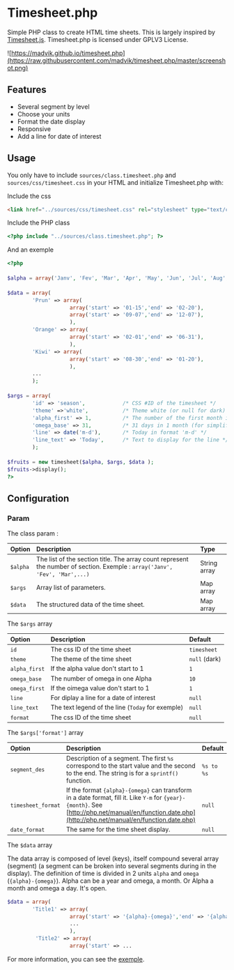 # Timesheet.php

Simple PHP class to create HTML time sheets. This is largely inspired by [Timesheet.js](https://sbstjn.github.io/timesheet.js).
Timesheet.php is licensed under GPLV3 License.

![https://madvik.github.io/timesheet.php](https://raw.githubusercontent.com/madvik/timesheet.php/master/screenshot.png)

## Features

* Several segment by level
* Choose your units
* Format the date display
* Responsive
* Add a line for date of interest
    
## Usage 

You only have to include `sources/class.timesheet.php` and `sources/css/timesheet.css` in your HTML and initialize Timesheet.php with:

Include the css
```HTML
<link href="../sources/css/timesheet.css" rel="stylesheet" type="text/css">
```

Include the PHP class
```PHP
<?php include "../sources/class.timesheet.php"; ?>
```

And an exemple 
```PHP
<?php

$alpha = array('Janv', 'Fev', 'Mar', 'Apr', 'May', 'Jun', 'Jul', 'Aug', 'Sep', 'Oct', 'Nov', 'Dec');

$data = array(
		'Prun' => array(
					array('start' => '01-15','end' => '02-20'),
					array('start' => '09-07','end' => '12-07'),
					),
		'Orange' => array(
					array('start' => '02-01','end' => '06-31'),
					),
		'Kiwi' => array(
					array('start' => '08-30','end' => '01-20'),
					),
        ...
		);

$args = array(
		'id' => 'season',            /* CSS #ID of the timesheet */
		'theme' =>'white',           /* Theme white (or null for dark) */
		'alpha_first' => 1,          /* The number of the first month is one (Janv) */
		'omega_base' => 31,          /* 31 days in 1 month (for simplify) */
		'line' => date('m-d'),       /* Today in format 'm-d' */
		'line_text' => 'Today',      /* Text to display for the line */
		);

$fruits = new timesheet($alpha, $args, $data );
$fruits->display();
?>
```

## Configuration

### Param

The class param :

| Option | Description | Type |
| :----- | :---------- | :------ |
| `$alpha` | The list of the section title. The array count represent the number of section. Exemple : `array('Janv', 'Fev', 'Mar',...)` | String array |
| `$args` | Array list of parameters. | Map array |
| `$data` | The structured data of the time sheet. | Map array |

The `$args` array

| Option | Description | Default |
| :----- | :---------- | :------ |
| `id` | The css ID of the time sheet | `timesheet` |
| `theme` | The theme of the time sheet | `null` (dark) |
| `alpha_first` | If the alpha value don't start to 1 | `1` |
| `omega_base` | The number of omega in one Alpha | `10` |
| `omega_first` | If the oimega value don't start to 1 | `1` |
| `line` | For diplay a line for a date of interest | `null` |
| `line_text` | The text legend of the line (`Today` for exemple) | `null` |
| `format` | The css ID of the time sheet | `null` |

The `$args['format']` array

| Option | Description | Default |
| :----- | :---------- | :------ |
| `segment_des` | Description of a segment. The first `%s` correspond to the start value and the second to the end. The string is for a `sprintf()` function. | `%s to %s` |
| `timesheet_format` | If the format `{alpha}-{omega}` can transform in a date format, fill it. Like `Y-m` for `{year}-{month}`. See [http://php.net/manual/en/function.date.php](http://php.net/manual/en/function.date.php) | `null` |
| `date_format` | The same for the time sheet display. | `null` |

The `$data` array

The data array is composed of level (keys), itself compound several array (segment) (a segment can be broken into several segments during in the display).
The definition of time is divided in 2 units `alpha` and `omega` (`{alpha}-{omega}`).
Alpha can be a year and omega, a month. Or Alpha a month and omega a day. It's open.
```PHP
$data = array(
        'Title1' => array(
                    array('start' => '{alpha}-{omega}','end' => '{alpha}-{omega}'),
                    ...
                    ),
         'Title2' => array(
                    array('start' => ...
```

For more information, you can see the [exemple](http://madvic.net/timesheet/).



